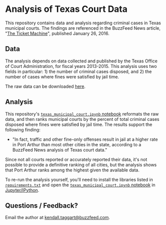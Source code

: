 # Analysis of Texas Court Data

This repository contains data and analysis regarding criminal cases in Texas municipal courts. The findings are referenced in the BuzzFeed News article, "[The Ticket Machine](http://buzzfeed.com/alexcampbell/the-ticket-machine)", published January 26, 2016.

## Data 

The analysis depends on data collected and published by the Texas Office of Court Administration, for fiscal years 2013-2015. This analysis uses two fields in particular: 1) the number of criminal cases disposed, and 2) the number of cases where fines were satisfied by jail time. 

The raw data can be downloaded [here](http://card.txcourts.gov/ReportSelection.aspx).

## Analysis

This repository's [`texas_municipal_court.ipynb` notebook](notebooks/tx-municipal-court-analysis.ipynb) reformats the raw data, and then ranks municipal courts by the percent of total criminal cases disposed where fines were satisfied by jail time. The results support the following finding:

- "In fact, traffic and other fine-only offenses result in jail at a higher rate in Port Arthur than most other cities in the state, according to a BuzzFeed News analysis of Texas court data."

Since not all courts reported or accurately reported their data, it's not possible to provide a definitive ranking of all cities, but the analysis shows that Port Arthur ranks among the highest given the available data.

To re-run the analysis yourself, you'll need to install the libraries listed in [`requirements.txt`](requirements.txt) and open the [`texas_municipal_court.ipynb` notebook](notebooks/tx-municipal-court-analysis.ipynb) in [Jupyter/IPython](http://jupyter.org/).


## Questions / Feedback?

Email the author at kendall.taggart@buzzfeed.com.
